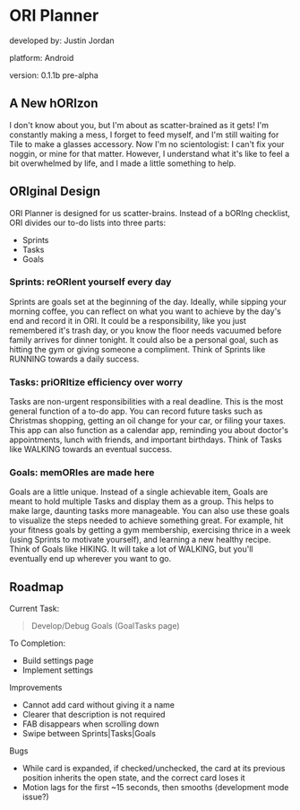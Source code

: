 # ORI Planner

developed by: Justin Jordan

platform: Android

version: 0.1.1b pre-alpha

## A New hORIzon

I don't know about you, but I'm about as scatter-brained as it gets!
I'm constantly making a mess, I forget to feed myself, and I'm still waiting for Tile to make a glasses accessory.
Now I'm no scientologist: I can't fix your noggin, or mine for that matter.
However, I understand what it's like to feel a bit overwhelmed by life, and I made a little something to help.

## ORIginal Design

ORI Planner is designed for us scatter-brains.
Instead of a bORIng checklist, ORI divides our to-do lists into three parts:

- Sprints
- Tasks
- Goals

### Sprints: reORIent yourself every day

Sprints are goals set at the beginning of the day.
Ideally, while sipping your morning coffee, you can reflect on what you want to achieve by the day's end and record it in ORI.
It could be a responsibility, like you just remembered it's trash day, or you know the floor needs vacuumed before family arrives for dinner tonight.
It could also be a personal goal, such as hitting the gym or giving someone a compliment.
Think of Sprints like RUNNING towards a daily success.

### Tasks: priORItize efficiency over worry

Tasks are non-urgent responsibilities with a real deadline.
This is the most general function of a to-do app.
You can record future tasks such as Christmas shopping, getting an oil change for your car, or filing your taxes.
This app can also function as a calendar app, reminding you about doctor's appointments, lunch with friends, and important birthdays.
Think of Tasks like WALKING towards an eventual success.

### Goals: memORIes are made here

Goals are a little unique.
Instead of a single achievable item, Goals are meant to hold multiple Tasks and display them as a group.
This helps to make large, daunting tasks more manageable.
You can also use these goals to visualize the steps needed to achieve something great.
For example, hit your fitness goals by getting a gym membership, exercising thrice in a week (using Sprints to motivate yourself), and learning a new healthy recipe.
Think of Goals like HIKING.
It will take a lot of WALKING, but you'll eventually end up wherever you want to go.

## Roadmap

Current Task:

> Develop/Debug Goals (GoalTasks page)

To Completion:

- Build settings page
- Implement settings

Improvements

- Cannot add card without giving it a name
- Clearer that description is not required
- FAB disappears when scrolling down 
- Swipe between Sprints|Tasks|Goals

Bugs

- While card is expanded, if checked/unchecked, the card at its previous position inherits the open state, and the correct card loses it
- Motion lags for the first ~15 seconds, then smooths (development mode issue?)